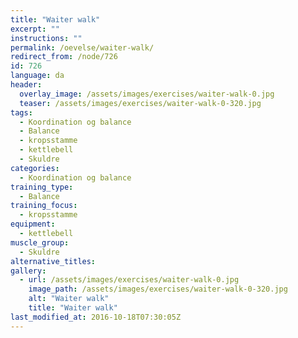 ```yaml
---
title: "Waiter walk"
excerpt: ""
instructions: ""
permalink: /oevelse/waiter-walk/
redirect_from: /node/726
id: 726
language: da
header:
  overlay_image: /assets/images/exercises/waiter-walk-0.jpg
  teaser: /assets/images/exercises/waiter-walk-0-320.jpg
tags:
  - Koordination og balance
  - Balance
  - kropsstamme
  - kettlebell
  - Skuldre
categories:
  - Koordination og balance
training_type: 
  - Balance
training_focus: 
  - kropsstamme
equipment:
  - kettlebell
muscle_group:
  - Skuldre
alternative_titles:
gallery:
  - url: /assets/images/exercises/waiter-walk-0.jpg
    image_path: /assets/images/exercises/waiter-walk-0-320.jpg
    alt: "Waiter walk"
    title: "Waiter walk"
last_modified_at: 2016-10-18T07:30:05Z
---
```



